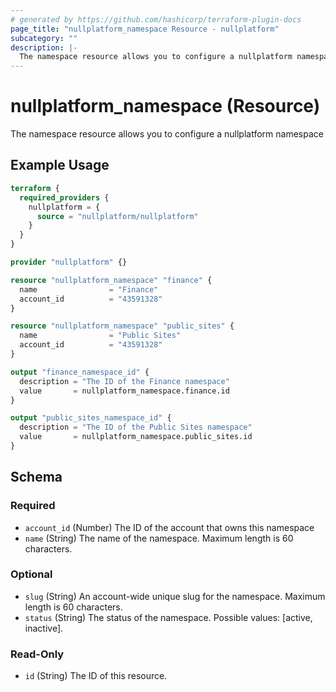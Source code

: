 ```yaml
---
# generated by https://github.com/hashicorp/terraform-plugin-docs
page_title: "nullplatform_namespace Resource - nullplatform"
subcategory: ""
description: |-
  The namespace resource allows you to configure a nullplatform namespace
---
```


# nullplatform_namespace (Resource)

The namespace resource allows you to configure a nullplatform namespace

## Example Usage

```terraform
terraform {
  required_providers {
    nullplatform = {
      source = "nullplatform/nullplatform"
    }
  }
}

provider "nullplatform" {}

resource "nullplatform_namespace" "finance" {
  name                = "Finance"
  account_id          = "43591328"
}

resource "nullplatform_namespace" "public_sites" {
  name                = "Public Sites"
  account_id          = "43591328"
}

output "finance_namespace_id" {
  description = "The ID of the Finance namespace"
  value       = nullplatform_namespace.finance.id
}

output "public_sites_namespace_id" {
  description = "The ID of the Public Sites namespace"
  value       = nullplatform_namespace.public_sites.id
}
```

<!-- schema generated by tfplugindocs -->
## Schema

### Required

- `account_id` (Number) The ID of the account that owns this namespace
- `name` (String) The name of the namespace. Maximum length is 60 characters.

### Optional

- `slug` (String) An account-wide unique slug for the namespace. Maximum length is 60 characters.
- `status` (String) The status of the namespace. Possible values: [active, inactive].

### Read-Only

- `id` (String) The ID of this resource.
